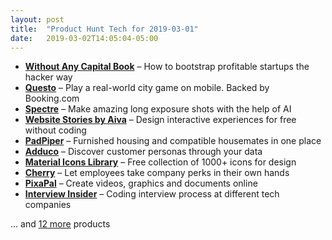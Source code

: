 ```yaml
---
layout: post
title:  "Product Hunt Tech for 2019-03-01"
date:   2019-03-02T14:05:04-05:00
---
```


* **[Without Any Capital Book](https://www.producthunt.com/posts/without-any-capital-book?utm_campaign=producthunt-api&utm_medium=api&utm_source=Application%3A+Daily+Digest+RSS+%28ID%3A+3202%29)** – How to bootstrap profitable startups the hacker way
* **[Questo](https://www.producthunt.com/posts/questo-2?utm_campaign=producthunt-api&utm_medium=api&utm_source=Application%3A+Daily+Digest+RSS+%28ID%3A+3202%29)** – Play a real-world city game on mobile. Backed by Booking.com
* **[Spectre](https://www.producthunt.com/posts/spectre?utm_campaign=producthunt-api&utm_medium=api&utm_source=Application%3A+Daily+Digest+RSS+%28ID%3A+3202%29)** – Make amazing long exposure shots with the help of AI
* **[Website Stories by Aiva](https://www.producthunt.com/posts/website-stories-by-aiva?utm_campaign=producthunt-api&utm_medium=api&utm_source=Application%3A+Daily+Digest+RSS+%28ID%3A+3202%29)** – Design interactive experiences for free without coding
* **[PadPiper](https://www.producthunt.com/posts/padpiper-2?utm_campaign=producthunt-api&utm_medium=api&utm_source=Application%3A+Daily+Digest+RSS+%28ID%3A+3202%29)** – Furnished housing and compatible housemates in one place
* **[Adduco](https://www.producthunt.com/posts/adduco?utm_campaign=producthunt-api&utm_medium=api&utm_source=Application%3A+Daily+Digest+RSS+%28ID%3A+3202%29)** – Discover customer personas through your data
* **[Material Icons Library](https://www.producthunt.com/posts/material-icons-library?utm_campaign=producthunt-api&utm_medium=api&utm_source=Application%3A+Daily+Digest+RSS+%28ID%3A+3202%29)** – Free collection of 1000+ icons for design
* **[Cherry](https://www.producthunt.com/posts/cherry?utm_campaign=producthunt-api&utm_medium=api&utm_source=Application%3A+Daily+Digest+RSS+%28ID%3A+3202%29)** – Let employees take company perks in their own hands
* **[PixaPal](https://www.producthunt.com/posts/pixapal?utm_campaign=producthunt-api&utm_medium=api&utm_source=Application%3A+Daily+Digest+RSS+%28ID%3A+3202%29)** – Create videos, graphics and documents online
* **[Interview Insider](https://www.producthunt.com/posts/interview-insider?utm_campaign=producthunt-api&utm_medium=api&utm_source=Application%3A+Daily+Digest+RSS+%28ID%3A+3202%29)** – Coding interview process at different tech companies

… and [12 more](https://www.producthunt.com/tech) products